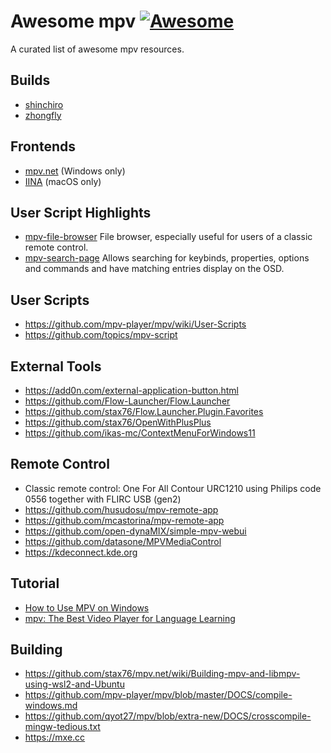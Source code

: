 
# Awesome mpv [![Awesome](https://awesome.re/badge.svg)](https://awesome.re)

A curated list of awesome mpv resources.

Builds
------

- [shinchiro](https://github.com/shinchiro/mpv-winbuild-cmake)
- [zhongfly](https://github.com/zhongfly/mpv-winbuild)


Frontends
---------

- [mpv.net](https://github.com/stax76/mpv.net) (Windows only)
- [IINA](https://iina.io) (macOS only)


User Script Highlights
----------------------

- [mpv-file-browser](https://github.com/CogentRedTester/mpv-file-browser) File browser, especially useful for users of a classic remote control.
- [mpv-search-page](https://github.com/CogentRedTester/mpv-search-page) Allows searching for keybinds, properties, options and commands and have matching entries display on the OSD.


User Scripts
------------

- https://github.com/mpv-player/mpv/wiki/User-Scripts
- https://github.com/topics/mpv-script


External Tools
--------------

- https://add0n.com/external-application-button.html
- https://github.com/Flow-Launcher/Flow.Launcher
- https://github.com/stax76/Flow.Launcher.Plugin.Favorites
- https://github.com/stax76/OpenWithPlusPlus
- https://github.com/ikas-mc/ContextMenuForWindows11


Remote Control
--------------

- Classic remote control: One For All Contour URC1210 using Philips code 0556 together with FLIRC USB (gen2)
- https://github.com/husudosu/mpv-remote-app
- https://github.com/mcastorina/mpv-remote-app
- https://github.com/open-dynaMIX/simple-mpv-webui
- https://github.com/datasone/MPVMediaControl
- https://kdeconnect.kde.org


Tutorial
--------

- [How to Use MPV on Windows](https://www.makeuseof.com/how-to-use-mpv-on-windows)
- [mpv: The Best Video Player for Language Learning](https://www.youtube.com/watch?v=bbg6ztWecbU)


Building
--------

- https://github.com/stax76/mpv.net/wiki/Building-mpv-and-libmpv-using-wsl2-and-Ubuntu
- https://github.com/mpv-player/mpv/blob/master/DOCS/compile-windows.md
- https://github.com/qyot27/mpv/blob/extra-new/DOCS/crosscompile-mingw-tedious.txt
- https://mxe.cc
